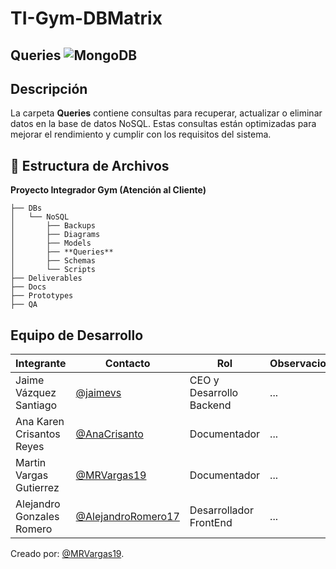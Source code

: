 # TI-Gym-DBMatrix
##  Queries ![MongoDB](https://img.shields.io/badge/MongoDB-%234ea94b.svg?style=for-the-badge&logo=mongodb&logoColor=white)
##  Descripción
La carpeta **Queries** contiene consultas para recuperar, actualizar o eliminar datos en la base de datos NoSQL. Estas consultas están optimizadas para mejorar el rendimiento y cumplir con los requisitos del sistema.

## 📁 **Estructura de Archivos**
**Proyecto Integrador Gym (Atención al Cliente)**

```plaintext
├── DBs
│   └── NoSQL
│       ├── Backups
│       ├── Diagrams
│       ├── Models
│       ├── **Queries**
│       ├── Schemas
│       └── Scripts
├── Deliverables
├── Docs
├── Prototypes
├── QA
```

## Equipo de Desarrollo
|Integrante|Contacto|Rol|Observaciones|
|----------|--------|---|-------------|
|Jaime Vázquez Santiago|[@jaimevs](https://github.com/jaimevs)|CEO y Desarrollo Backend|...|
|Ana Karen Crisantos Reyes|[@AnaCrisanto](https://github.com/AnaCrisanto)|Documentador|...|
|Martin Vargas Gutierrez|[@MRVargas19](https://github.com/MRVargas19)|Documentador|...|
|Alejandro Gonzales Romero|[@AlejandroRomero17](https://github.com/AlejandroRomero17)|Desarrollador FrontEnd|...|

Creado por: [@MRVargas19](https://github.com/MRVargas19).
